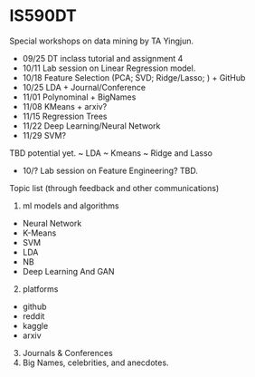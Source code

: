 # IS590DT
Special workshops on data mining by TA Yingjun.

 - 09/25 DT inclass tutorial and assignment 4
 - 10/11 Lab session on Linear Regression model.
 - 10/18 Feature Selection (PCA; SVD; Ridge/Lasso; ) + GitHub
 - 10/25 LDA + Journal/Conference
 - 11/01 Polynominal + BigNames
 - 11/08 KMeans + arxiv?
 - 11/15 Regression Trees
 - 11/22 Deep Learning/Neural Network
 - 11/29 SVM?
 
 TBD potential yet.
  ~ LDA
  ~ Kmeans
  ~ Ridge and Lasso
  
 - 10/? Lab session on Feature Engineering? TBD.

Topic list (through feedback and other communications)
1. ml models and algorithms
- Neural Network
-  K-Means
-  SVM
-  LDA
-  NB
-  Deep Learning And GAN
2. platforms
- github
- reddit
- kaggle
- arxiv
3. Journals & Conferences
4. Big Names, celebrities, and anecdotes.

